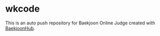 # wkcode
This is an auto push repository for Baekjoon Online Judge created with [BaekjoonHub](https://github.com/BaekjoonHub/BaekjoonHub).

